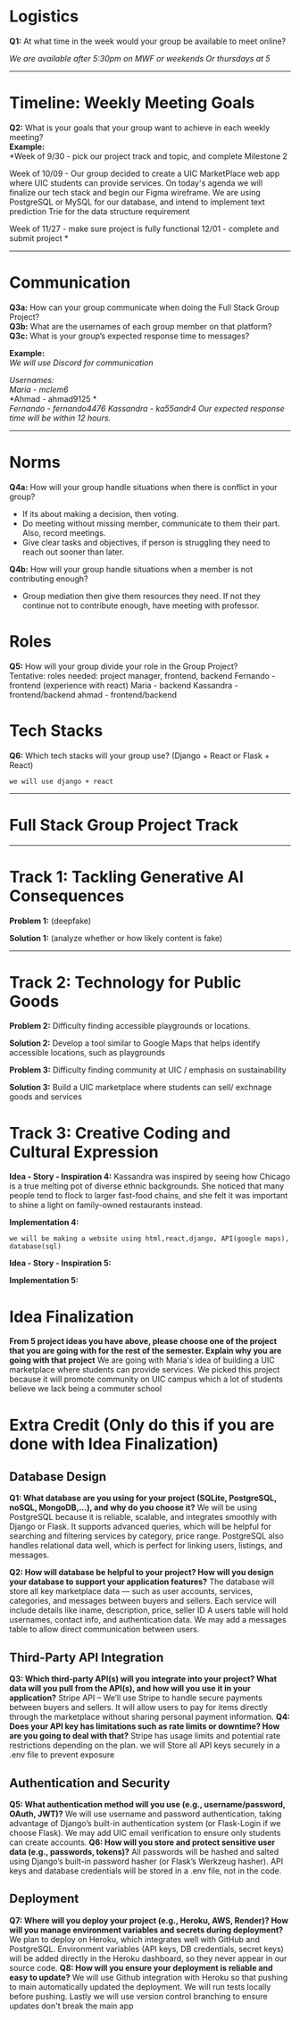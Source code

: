# Logistics  

**Q1:** At what time in the week would your group be available to meet online?  

*We are available after 5:30pm on MWF or weekends 
Or thursdays at 5*  

---

# Timeline: Weekly Meeting Goals  

**Q2:** What is your goals that your group want to achieve in each weekly meeting?  
**Example:**  
*Week of 9/30 - pick our project track and topic, and complete Milestone 2

Week of 10/09 - Our group decided to create a UIC MarketPlace web app where UIC students can provide services. On today's agenda we will finalize our tech stack and begin our Figma wireframe. We are using PostgreSQL or MySQL for our database, and intend to implement text prediction Trie for the data structure requirement 

Week of 11/27 - make sure project is fully functional 
12/01 - complete and submit project *  

---

# Communication  

**Q3a:** How can your group communicate when doing the Full Stack Group Project?  
**Q3b:** What are the usernames of each group member on that platform?  
**Q3c:** What is your group’s expected response time to messages?  

**Example:**  
*We will use Discord for communication*  

*Usernames:*  
*Maria - mclem6*  
*Ahmad - ahmad9125 *  
*Fernando - fernando4476* 
*Kassandra - ka55andr4* 
*Our expected response time will be within 12 hours.*  

---

# Norms  

**Q4a:** How will your group handle situations when there is conflict in your group?  
- If its about making a decision, then voting. 
- Do meeting without missing member, communicate to them their part. Also, record meetings.
- Give clear tasks and objectives, if person is struggling they need to reach out sooner than later.

**Q4b:** How will your group handle situations when a member is not contributing enough?  
- Group mediation then give them resources they need. If not they continue not to contribute enough, have meeting with professor. 


# Roles  

**Q5:** How will your group divide your role in the Group Project?  
Tentative: 
roles needed: project manager, frontend, backend
 Fernando - frontend (experience with react)
 Maria - backend
 Kassandra - frontend/backend
 ahmad - frontend/backend


# Tech Stacks

**Q6:** Which tech stacks will your group use? (Django + React or Flask + React)

    we will use django + react

---
# Full Stack Group Project Track  
---

# Track 1: Tackling Generative AI Consequences
**Problem 1:**  (deepfake)

**Solution 1:** (analyze whether or how likely content is fake)

---

# Track 2: Technology for Public Goods 

**Problem 2:** Difficulty finding accessible playgrounds or locations.

**Solution 2:** Develop a tool similar to Google Maps that helps identify accessible locations, such as playgrounds

**Problem 3:**  Difficulty finding community at UIC / emphasis on sustainability 

**Solution 3:**  Build a UIC marketplace where students can sell/ exchnage goods and services

# Track 3: Creative Coding and Cultural Expression

**Idea - Story - Inspiration 4:**  Kassandra was inspired by seeing how Chicago is a true melting pot of diverse ethnic backgrounds. She noticed that many people tend to flock to larger fast-food chains, and she felt it was important to shine a light on family-owned restaurants instead.

**Implementation 4:**

    we will be making a website using html,react,django, API(google maps), database(sql)

**Idea - Story - Inspiration 5:**

**Implementation 5:**


# Idea Finalization

**From 5 project ideas you have above, please choose one of the project that you are going with for the rest of the semester. Explain why you are going with that project**
We are going with Maria's idea of building a UIC marketplace where students can provide services. We picked this project because it will promote community on UIC campus which a lot of students believe we lack being a commuter school


# Extra Credit (Only do this if you are done with Idea Finalization)

## Database Design

**Q1: What database are you using for your project (SQLite, PostgreSQL, noSQL, MongoDB,...), and why do you choose it?**
We will be using PostgreSQL because it is reliable, scalable, and integrates smoothly with Django or Flask. It supports advanced queries, which will be helpful for searching and filtering services by category, price range. PostgreSQL also handles relational data well, which is perfect for linking users, listings, and messages.

**Q2: How will database be helpful to your project? How will you design your database to support your application features?**
The database will store all key marketplace data — such as user accounts, services, categories, and messages between buyers and sellers.
Each service will include details like iname, description, price, seller ID
A users table will hold usernames, contact info, and authentication data.
We may add a messages table to allow direct communication between users.
## Third-Party API Integration

**Q3: Which third-party API(s) will you integrate into your project? What data will you pull from the API(s), and how will you use it in your application?**
Stripe API – We’ll use Stripe to handle secure payments between buyers and sellers. It will allow users to pay for items directly through the marketplace without sharing personal payment information.
**Q4: Does your API key has limitations such as rate limits or downtime? How are you going to deal with that?**
Stripe has usage limits and potential rate restrictions depending on the plan. we will Store all API keys securely in a .env file to prevent exposure
## Authentication and Security

**Q5: What authentication method will you use (e.g., username/password, OAuth, JWT)?**
We will use username and password authentication, taking advantage of Django’s built-in authentication system (or Flask-Login if we choose Flask). We may add UIC email verification to ensure only students can create accounts.
**Q6: How will you store and protect sensitive user data (e.g., passwords, tokens)?**
All passwords will be hashed and salted using Django’s built-in password hasher (or Flask’s Werkzeug hasher).
API keys and database credentials will be stored in a .env file, not in the code.
## Deployment

**Q7: Where will you deploy your project (e.g., Heroku, AWS, Render)? How will you manage environment variables and secrets during deployment?**
We plan to deploy on Heroku, which integrates well with GitHub and PostgreSQL. Environment variables (API keys, DB credentials, secret keys) will be added directly in the Heroku dashboard, so they never appear in our source code.
**Q8: How will you ensure your deployment is reliable and easy to update?**
We will use Github integration with Heroku so that pushing to main automatically updated the deployment. We will run tests locally before pushing. Lastly we will use version control branching to ensure updates don't break the main app
